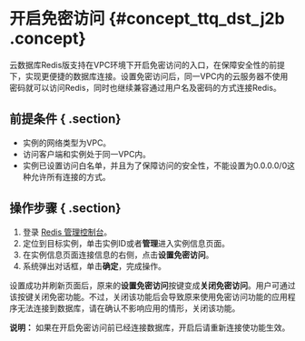 # 开启免密访问 {#concept_ttq_dst_j2b .concept}

云数据库Redis版支持在VPC环境下开启免密访问的入口，在保障安全性的前提下，实现更便捷的数据库连接。设置免密访问后，同一VPC内的云服务器不使用密码就可以访问Redis，同时也继续兼容通过用户名及密码的方式连接Redis。

## 前提条件 { .section}

-   实例的网络类型为VPC。
-   访问客户端和实例处于同一VPC内。
-   实例已设置访问白名单，并且为了保障访问的安全性，不能设置为0.0.0.0/0这种允许所有连接的方式。

## 操作步骤 { .section}

1.  登录 [Redis 管理控制台](https://kvstore.console.aliyun.com/)。
2.  定位到目标实例，单击实例ID或者**管理**进入实例信息页面。
3.  在实例信息页面连接信息的右侧，点击**设置免密访问**。
4.  系统弹出对话框，单击**确定**，完成操作。

设置成功并刷新页面后，原来的**设置免密访问**按键变成**关闭免密访问**。用户可通过该按键关闭免密功能。不过，关闭该功能后会导致原来使用免密访问功能的应用程序无法连接到数据库，请在确认不影响应用的情形，关闭该功能。

**说明：** 如果在开启免密访问前已经连接数据库，开启后请重新连接使功能生效。

